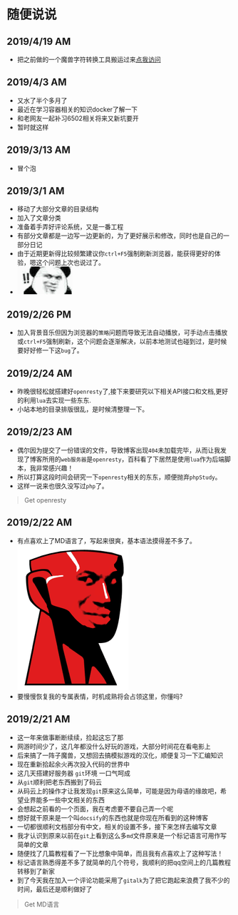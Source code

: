 
# 随便说说

## 2019/4/19 AM
* 把之前做的一个魔兽字符转换工具搬运过来[点我访问](https://sdator.github.io/tools/war3)

## 2019/4/3 AM
* 又水了半个多月了
* 最近在学习容器相关的知识docker了解一下
* 和老网友一起补习6502相关将来又新坑要开
* 暂时就这样

## 2019/3/13 AM
* 冒个泡

## 2019/3/1 AM
* 移动了大部分文章的目录结构
* 加入了文章分类
* 准备着手弄好评论系统，又是一番工程
* 有部分文章都是一边写一边更新的，为了更好展示和修改，同时也是自己的一部分日记
* 由于近期更新得比较频繁建议你`ctrl+F5`强制刷新浏览器，能获得更好的体验，嗯这个问题上次也说过了。
* ![](/img/jgz-jy.gif)

## 2019/2/26 PM
* 加入背景音乐但因为浏览器的`策略`问题而导致无法自动播放，可手动点击播放或`ctrl+F5`强制刷新，这个问题会逐渐解决，以前本地测试也碰到过，是时候要好好修一下这`bug`了。

## 2019/2/24 AM
* 昨晚很轻松就搭建好`openresty`了,接下来要研究以下相关API接口和文档,更好的利用`lua`去实现一些东东.
* 小站本地的目录排版很乱，是时候清整理一下。

## 2019/2/23 AM

* 偶尔因为提交了一份错误的文件，导致博客出现`404`未加载完毕，从而让我发现了博客所用的`web服务器`是`openresty`，百科看了下居然是使用`lua`作为后端脚本，我非常感兴趣！
* 所以打算这段时间会研究一下`openresty`相关的东东，顺便抛弃`phpStudy`。
* 这样一说来也很久没写过`php`了。

> Get openresty

## 2019/2/22 AM

* 有点喜欢上了MD语言了，写起来很爽，基本语法摸得差不多了。![蕉士红](/../img/jdh.png ':size=50')
* 要慢慢恢复我的专属表情，时机成熟将会占领这里，你懂吗?

## 2019/2/21 AM

* 这一年来做事断断续续，捡起这忘了那
* 网游时间少了，这几年都没什么好玩的游戏，大部分时间花在看电影上
* 后来搞了一阵子魔兽，又想回去搞模拟游戏的汉化，顺便复习一下汇编知识
* 现在重新拾起余火再次投入代码的世界中
* 这几天搭建好服务器 `git`环境 一口气呵成
* 从`git`顺利把老东西搬到了码云
* 从码云上的操作才让我发现`git`原来这么简单，可能是因为母语的缘故吧，希望业界能多一些中文相关的东西
* 会想起之前看的一个页面，我在考虑要不要自己弄一个呢
* 想好就干原来是一个叫`docsify`的东西也就是你现在所看到的这种博客
* 一切都很顺利文档部分有中文，相关的设置不多，接下来怎样去编写文章
* 我才认识到原来以前在`git`上看到这么多`md`文件原来是一个标记语言可用作写简单的文章
* 随便找了几篇教程看了一下比想象中简单，而且我有点喜欢上了这种写法！
* 标记语言熟悉得差不多了就简单的几个符号，我顺利的把qq空间上的几篇教程转移到了新家
* 到了今天我在加入一个评论功能采用了`gitalk`为了把它跑起来浪费了我不少的时间，最后还是顺利做好了

> Get MD语言

